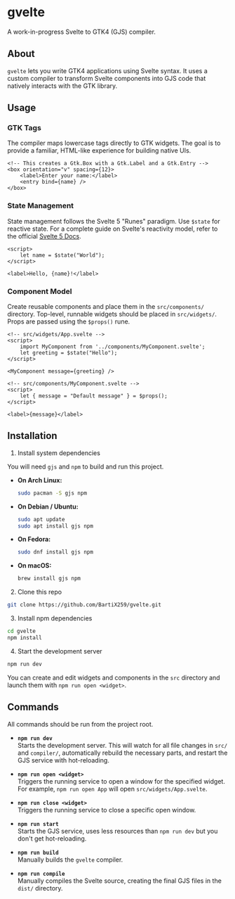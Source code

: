 # gvelte

A work-in-progress Svelte to GTK4 (GJS) compiler.

## About

`gvelte` lets you write GTK4 applications using Svelte syntax. It uses a custom compiler to transform Svelte components into GJS code that natively interacts with the GTK library.

## Usage

### GTK Tags

The compiler maps lowercase tags directly to GTK widgets. The goal is to provide a familiar, HTML-like experience for building native UIs.

```svelte
<!-- This creates a Gtk.Box with a Gtk.Label and a Gtk.Entry -->
<box orientation="v" spacing={12}>
    <label>Enter your name:</label>
    <entry bind={name} />
</box>
```

### State Management

State management follows the Svelte 5 "Runes" paradigm. Use `$state` for reactive state. For a complete guide on Svelte's reactivity model, refer to the official [Svelte 5 Docs](https://svelte.dev/docs/svelte/what-are-runes).

```svelte
<script>
    let name = $state("World");
</script>

<label>Hello, {name}!</label>
```

### Component Model

Create reusable components and place them in the `src/components/` directory. Top-level, runnable widgets should be placed in `src/widgets/`. Props are passed using the `$props()` rune.

```svelte
<!-- src/widgets/App.svelte -->
<script>
    import MyComponent from '../components/MyComponent.svelte';
    let greeting = $state("Hello");
</script>

<MyComponent message={greeting} />
```

```svelte
<!-- src/components/MyComponent.svelte -->
<script>
    let { message = "Default message" } = $props();
</script>

<label>{message}</label>
```

## Installation

1. Install system dependencies

You will need `gjs` and `npm` to build and run this project.

-   **On Arch Linux:**
    ```bash
    sudo pacman -S gjs npm
    ```

-   **On Debian / Ubuntu:**
    ```bash
    sudo apt update
    sudo apt install gjs npm
    ```

-   **On Fedora:**
    ```bash
    sudo dnf install gjs npm
    ```

-   **On macOS:**
    ```bash
    brew install gjs npm
    ```

2. Clone this repo

```bash
git clone https://github.com/BartiX259/gvelte.git
```

3. Install npm dependencies

```bash
cd gvelte
npm install
```

4. Start the development server

```bash
npm run dev
```

You can create and edit widgets and components in the `src` directory and launch them with `npm run open <widget>`.

## Commands

All commands should be run from the project root.

-   **`npm run dev`**\
    Starts the development server. This will watch for all file changes in `src/` and `compiler/`, automatically rebuild the necessary parts, and restart the GJS service with hot-reloading.

-   **`npm run open <widget>`**\
    Triggers the running service to open a window for the specified widget. For example, `npm run open App` will open `src/widgets/App.svelte`.

-   **`npm run close <widget>`**\
    Triggers the running service to close a specific open window.

-   **`npm run start`**\
    Starts the GJS service, uses less resources than `npm run dev` but you don't get hot-reloading.

-   **`npm run build`**\
    Manually builds the `gvelte` compiler.

-   **`npm run compile`**\
    Manually compiles the Svelte source, creating the final GJS files in the `dist/` directory.
